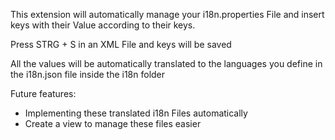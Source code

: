 <!-- @format -->

This extension will automatically manage your i18n.properties File and insert keys with their Value according to their keys.

Press
STRG + S
in an XML File
and keys will be saved

All the values will be automatically translated to the languages you define in the i18n.json file inside the i18n folder

Future features:

-  Implementing these translated i18n Files automatically
-  Create a view to manage these files easier
